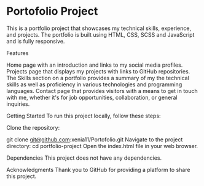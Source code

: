 # Portofolio Project

This is a portfolio project that showcases my technical skills, experience, and projects. The portfolio is built using HTML, CSS, SCSS and JavaScript and is fully responsive.

Features

Home page with an introduction and links to my social media profiles.
Projects page that displays my projects with links to GitHub repositories.
The Skills section on a portfolio provides a summary of my the technical skills as well as proficiency in various technologies and programming languages.
Contact page that provides visitors with a means to get in touch with me, whether it's for job opportunities, collaboration, or general inquiries.

Getting Started
To run this project locally, follow these steps:

Clone the repository:

git clone git@github.com:xenia11/Portofolio.git
Navigate to the project directory:
cd portfolio-project
Open the index.html file in your web browser.

Dependencies
This project does not have any dependencies.

Acknowledgments
Thank you to GitHub for providing a platform to share this project.
